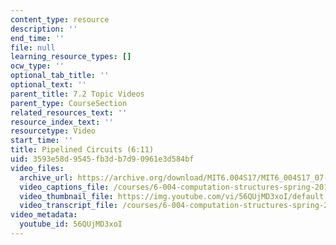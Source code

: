 ```yaml
---
content_type: resource
description: ''
end_time: ''
file: null
learning_resource_types: []
ocw_type: ''
optional_tab_title: ''
optional_text: ''
parent_title: 7.2 Topic Videos
parent_type: CourseSection
related_resources_text: ''
resource_index_text: ''
resourcetype: Video
start_time: ''
title: Pipelined Circuits (6:11)
uid: 3593e58d-9545-fb3d-b7d9-0961e3d584bf
video_files:
  archive_url: https://archive.org/download/MIT6.004S17/MIT6_004S17_07-02-02_300k.mp4
  video_captions_file: /courses/6-004-computation-structures-spring-2017/6674413dfc7d5d588685273b7eba95e5_56QUjMD3xoI.vtt
  video_thumbnail_file: https://img.youtube.com/vi/56QUjMD3xoI/default.jpg
  video_transcript_file: /courses/6-004-computation-structures-spring-2017/8b8d920345835709faf76ec95ccc2f84_56QUjMD3xoI.pdf
video_metadata:
  youtube_id: 56QUjMD3xoI
---
```

